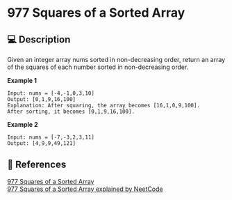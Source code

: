 # 977 Squares of a Sorted Array

## 💻 Description

Given an integer array nums sorted in non-decreasing order, return an array of the squares of each number sorted in non-decreasing order.

**Example 1**

```
Input: nums = [-4,-1,0,3,10]
Output: [0,1,9,16,100]
Explanation: After squaring, the array becomes [16,1,0,9,100].
After sorting, it becomes [0,1,9,16,100].
```

**Example 2**

```
Input: nums = [-7,-3,2,3,11]
Output: [4,9,9,49,121]
```

## 🔗 References

[977 Squares of a Sorted Array](https://leetcode.com/problems/squares-of-a-sorted-array/)\
[977 Squares of a Sorted Array explained by NeetCode](https://www.youtube.com/watch?v=FPCZsG_AkUg)
